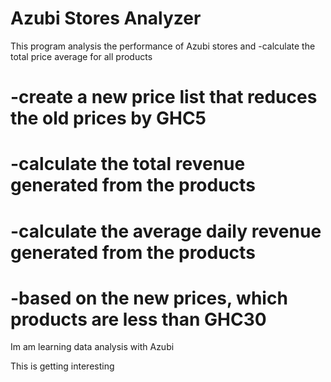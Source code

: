 # Azubi Stores Analyzer

This program analysis the performance of Azubi stores and 
 -calculate the total price average for all products

#     -create a new price list that reduces the old prices by GHC5

#     -calculate the total revenue generated from the products

#     -calculate the average daily revenue generated from the products

#     -based on the new prices, which products are less than GHC30 


Im am learning data analysis with Azubi 


This is getting interesting 